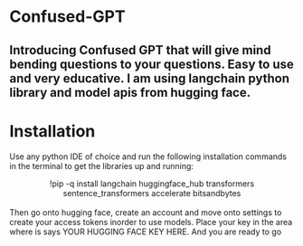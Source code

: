 # Confused-GPT
## Introducing Confused GPT that will give mind bending questions to your questions. Easy to use and very educative. I am using langchain python library and model apis from hugging face.

# Installation
Use any python IDE of choice and run the following installation commands in the terminal to get the libraries up and running:

<center>!pip -q install langchain huggingface_hub transformers sentence_transformers accelerate bitsandbytes</center>
<br>
Then go onto hugging face, create an account and move onto settings to create your access tokens inorder to use models.
Place your key in the area where is says YOUR HUGGING FACE KEY HERE.
And you are ready to go
